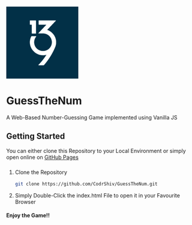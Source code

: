 ![Logo for GuessTheNum Game](./icons/android-chrome-192x192.png)
# GuessTheNum
A Web-Based Number-Guessing Game implemented using Vanilla JS</p>

## Getting Started

You can either clone this Repository to your Local Environment or simply open online on [GitHub Pages](https://CodrShiv.GitHub.io/GuessTheNum/index.html)


### 

1. Clone the Repository
   ```sh
   git clone https://github.com/CodrShiv/GuessTheNum.git
   ```
2. Simply Double-Click the index.html File to open it in your Favourite Browser

#### Enjoy the Game!!
